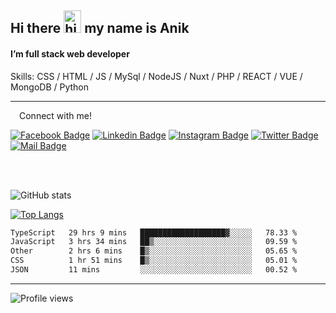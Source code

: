 ## Hi there <img src="https://user-images.githubusercontent.com/1303154/88677602-1635ba80-d120-11ea-84d8-d263ba5fc3c0.gif" width="28px" height="36" alt="hi"> my name is Anik

#### I’m full stack web developer

Skills:  CSS / HTML / JS / MySql / NodeJS / Nuxt / PHP / REACT / VUE / MongoDB / Python


---

&emsp;Connect with me!

<a href="https://www.facebook.com/anik.aritro" target="_blank">![Facebook Badge](https://img.shields.io/badge/Facebook-1877F2?style=for-the-badge&logo=facebook&logoColor=white)</a> [![Linkedin Badge](https://img.shields.io/badge/LinkedIn-0077B5?style=for-the-badge&logo=linkedin&logoColor=white)](https://www.linkedin.com/in/anik-hossain-dev) [![Instagram Badge](https://img.shields.io/badge/Instagram-E4405F?style=for-the-badge&logo=instagram&logoColor=white)](https://www.instagram.com/aritro.anik) [![Twitter Badge](https://img.shields.io/badge/Twitter-1DA1F2?style=for-the-badge&logo=twitter&logoColor=white)](https://twitter.com/AritroAnik) [![Mail Badge](https://img.shields.io/badge/Gmail-D14836?style=for-the-badge&logo=gmail&logoColor=white)](mailto:anik.wdev@gmail.com)

</br>
</br>


![GitHub stats](https://github-readme-stats.vercel.app/api?username=anik-hossain&show_icons=true&theme=monokai)

[![Top Langs](https://github-readme-stats.vercel.app/api/top-langs/?username=anik-hossain&layout=compact&theme=monokai)](https://github.com/anik-hossain)

<!--START_SECTION:waka-->

```txt
TypeScript   29 hrs 9 mins   ███████████████████▓░░░░░   78.33 %
JavaScript   3 hrs 34 mins   ██▒░░░░░░░░░░░░░░░░░░░░░░   09.59 %
Other        2 hrs 6 mins    █▒░░░░░░░░░░░░░░░░░░░░░░░   05.65 %
CSS          1 hr 51 mins    █▒░░░░░░░░░░░░░░░░░░░░░░░   05.01 %
JSON         11 mins         ░░░░░░░░░░░░░░░░░░░░░░░░░   00.52 %
```

<!--END_SECTION:waka-->
---

![Profile views](https://gpvc.arturio.dev/anik-hossain)  

